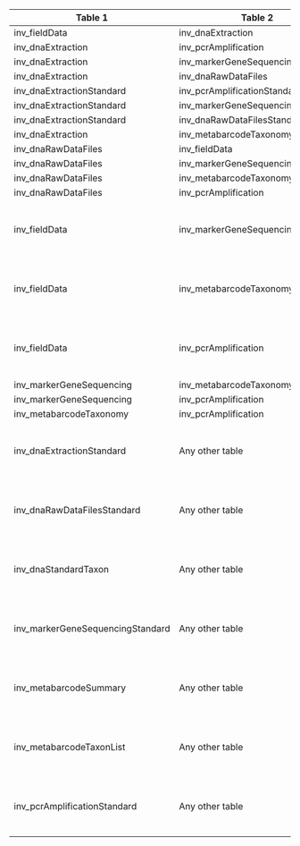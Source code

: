 |Table 1|Table 2|Join by field(s)|
|------------------------|------------------------|-------------------------------|
inv_fieldData|inv_dnaExtraction|geneticSampleID
inv_dnaExtraction|inv_pcrAmplification|dnaSampleID
inv_dnaExtraction|inv_markerGeneSequencing|dnaSampleID
inv_dnaExtraction|inv_dnaRawDataFiles|dnaSampleID
inv_dnaExtractionStandard|inv_pcrAmplificationStandard|dnaSampleID
inv_dnaExtractionStandard|inv_markerGeneSequencingStandard|dnaSampleID
inv_dnaExtractionStandard|inv_dnaRawDataFilesStandard|dnaSampleID
inv_dnaExtraction|inv_metabarcodeTaxonomy|dnaSampleID
inv_dnaRawDataFiles|inv_fieldData|dnaSampleID
inv_dnaRawDataFiles|inv_markerGeneSequencing|dnaSampleID
inv_dnaRawDataFiles|inv_metabarcodeTaxonomy|dnaSampleID
inv_dnaRawDataFiles|inv_pcrAmplification|dnaSampleID
inv_fieldData|inv_markerGeneSequencing|Requires intermediate table: join via inv_dnaExtraction table
inv_fieldData|inv_metabarcodeTaxonomy|Requires intermediate table: join via inv_dnaExtraction table
inv_fieldData|inv_pcrAmplification|Requires intermediate table: join via inv_dnaExtraction table
inv_markerGeneSequencing|inv_metabarcodeTaxonomy|dnaSampleID
inv_markerGeneSequencing|inv_pcrAmplification|dnaSampleID
inv_metabarcodeTaxonomy|inv_pcrAmplification|dnaSampleID
inv_dnaExtractionStandard|Any other table|Join not recommended. Data resolution does not match other tables.
inv_dnaRawDataFilesStandard|Any other table|Join not recommended. Data resolution does not match other tables.
inv_dnaStandardTaxon|Any other table|Join not recommended. Data resolution does not match other tables.
inv_markerGeneSequencingStandard|Any other table|Join not recommended. Data resolution does not match other tables.
inv_metabarcodeSummary|Any other table|Join not recommended. Data resolution does not match other tables.
inv_metabarcodeTaxonList|Any other table|Join not recommended. Data resolution does not match other tables.
inv_pcrAmplificationStandard|Any other table|Join not recommended. Data resolution does not match other tables.
